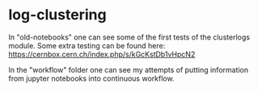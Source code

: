 # log-clustering

In "old-notebooks" one can see some of the first tests of the clusterlogs module. Some extra testing can be found here: https://cernbox.cern.ch/index.php/s/kGcKstDb1vHpcN2

In the "workflow" folder one can see my attempts of putting information from jupyter notebooks into continuous workflow.
